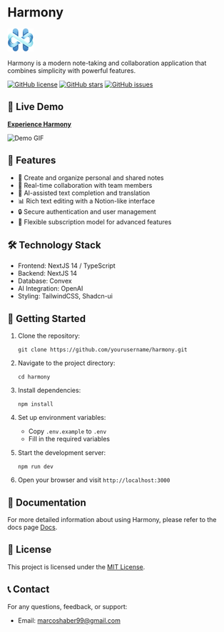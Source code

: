 # Harmony

![Project Logo](/public/logo-dark.svg)

Harmony is a modern note-taking and collaboration application that combines simplicity with powerful features.

[![GitHub license](https://img.shields.io/github/license/yourusername/harmony.svg)](https://github.com/marcoshaber99/thesis-project/blob/main/LICENSE)
[![GitHub stars](https://img.shields.io/github/stars/yourusername/harmony.svg)](https://github.com/marcoshaber99/thesis-project/stargazers)
[![GitHub issues](https://img.shields.io/github/issues/yourusername/harmony.svg)](https://github.com/marcoshaber99/thesis-project/issues)

## 🚀 Live Demo

**[Experience Harmony](https://harmony-app.com)**

![Demo GIF](/public/collab-demo.gif)

## 🌟 Features

- 📝 Create and organize personal and shared notes
- 🤝 Real-time collaboration with team members
- 🤖 AI-assisted text completion and translation
- 📊 Rich text editing with a Notion-like interface
- 🔒 Secure authentication and user management
- 💼 Flexible subscription model for advanced features

## 🛠️ Technology Stack

- Frontend: NextJS 14 / TypeScript
- Backend: NextJS 14
- Database: Convex
- AI Integration: OpenAI
- Styling: TailwindCSS, Shadcn-ui

## 🚀 Getting Started

1. Clone the repository:
   ```
   git clone https://github.com/yourusername/harmony.git
   ```

2. Navigate to the project directory:
   ```
   cd harmony
   ```

3. Install dependencies:
   ```
   npm install
   ```

4. Set up environment variables:
   - Copy `.env.example` to `.env`
   - Fill in the required variables

5. Start the development server:
   ```
   npm run dev
   ```

6. Open your browser and visit `http://localhost:3000`

## 📖 Documentation

For more detailed information about using Harmony, please refer to the docs page [Docs](https://harmony-theta.vercel.app/docs/introduction).



## 📄 License

This project is licensed under the [MIT License](LICENSE).

## 📞 Contact

For any questions, feedback, or support:
- Email: marcoshaber99@gmail.com

